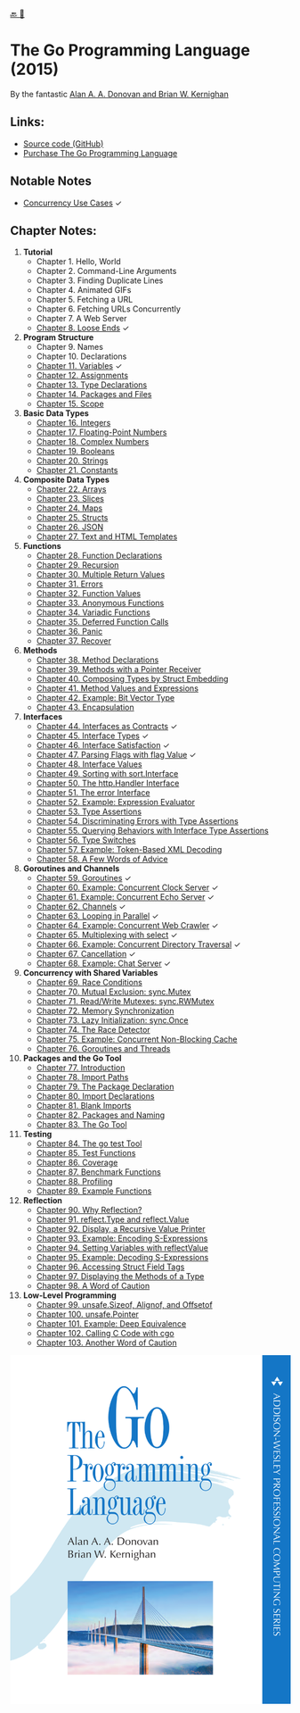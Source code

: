 [🔙 🏡](../README.md)

# The Go Programming Language (2015)

By the fantastic [Alan A. A. Donovan and Brian W. Kernighan](http://www.gopl.io/)

## Links:

- [Source code (GitHub)](https://github.com/adonovan/gopl.io/)
- [Purchase The Go Programming Language](http://www.informit.com/store/go-programming-language-9780134190440)

## Notable Notes

- [Concurrency Use Cases](ch000-concurrency-use-cases.md) ✓

## Chapter Notes:

01. **Tutorial**
    - Chapter 1. Hello, World
    - Chapter 2. Command-Line Arguments
    - Chapter 3. Finding Duplicate Lines
    - Chapter 4. Animated GIFs
    - Chapter 5. Fetching a URL
    - Chapter 6. Fetching URLs Concurrently
    - Chapter 7. A Web Server
    - [Chapter 8. Loose Ends](ch008-loose-ends.md) ✓
02. **Program Structure**
    - Chapter 9. Names
    - Chapter 10. Declarations
    - [Chapter 11. Variables](ch011-variables.md) ✓
    - [Chapter 12. Assignments](ch012-assignments.md)
    - [Chapter 13. Type Declarations](ch013-type-declarations.md)
    - [Chapter 14. Packages and Files](ch014-packages-and-files.md)
    - [Chapter 15. Scope](ch015-scope.md)
03. **Basic Data Types**
    - [Chapter 16. Integers](ch016-integers.md)
    - [Chapter 17. Floating-Point Numbers](ch017-floating-point-numbers.md)
    - [Chapter 18. Complex Numbers](ch018-complex-numbers.md)
    - [Chapter 19. Booleans](ch019-booleans.md)
    - [Chapter 20. Strings](ch020-strings.md)
    - [Chapter 21. Constants](ch021-constants.md)
04. **Composite Data Types**
    - [Chapter 22. Arrays](ch022-arrays.md)
    - [Chapter 23. Slices](ch023-slices.md)
    - [Chapter 24. Maps](ch024-maps.md)
    - [Chapter 25. Structs](ch025-structs.md)
    - [Chapter 26. JSON](ch026-json.md)
    - [Chapter 27. Text and HTML Templates](ch027-text-and-html-templates.md)
05. **Functions**
    - [Chapter 28. Function Declarations](ch028-function-declarations.md)
    - [Chapter 29. Recursion](ch029-recursion.md)
    - [Chapter 30. Multiple Return Values](ch030-multiple-return-values.md)
    - [Chapter 31. Errors](ch031-errors.md)
    - [Chapter 32. Function Values](ch032-function-values.md)
    - [Chapter 33. Anonymous Functions](ch033-anonymous-functions.md)
    - [Chapter 34. Variadic Functions](ch034-variadic-functions.md)
    - [Chapter 35. Deferred Function Calls](ch035-deferred-function-calls.md)
    - [Chapter 36. Panic](ch036-panic.md)
    - [Chapter 37. Recover](ch037-recover.md)
06. **Methods**
    - [Chapter 38. Method Declarations](ch038-method-declarations.md)
    - [Chapter 39. Methods with a Pointer Receiver](ch039-methods-with-a-pointer-receiver.md)
    - [Chapter 40. Composing Types by Struct Embedding](ch040-composing-types-by-struct-embedding.md)
    - [Chapter 41. Method Values and Expressions](ch041-method-values-and-expressions.md)
    - [Chapter 42. Example: Bit Vector Type](ch042-example-bit-vector-type.md)
    - [Chapter 43. Encapsulation](ch043-encapsulation.md)
07. **Interfaces**
    - [Chapter 44. Interfaces as Contracts](ch044-interfaces-as-contracts.md) ✓
    - [Chapter 45. Interface Types](ch045-interface-types.md) ✓
    - [Chapter 46. Interface Satisfaction](ch046-interface-satisfaction.md) ✓
    - [Chapter 47. Parsing Flags with flag Value](ch047-parsing-flags-with-flag-value.md) ✓
    - [Chapter 48. Interface Values](ch048-interface-values.md)
    - [Chapter 49. Sorting with sort.Interface](ch049-sorting-with-sort.interface.md)
    - [Chapter 50. The http.Handler Interface](ch050-the-http.handler-interface.md)
    - [Chapter 51. The error Interface](ch051-the-error-interface.md)
    - [Chapter 52. Example: Expression Evaluator](ch052-example-expression-evaluator.md)
    - [Chapter 53. Type Assertions](ch053-type-assertions.md)
    - [Chapter 54. Discriminating Errors with Type Assertions](ch054-discriminating-errors-with-type-assertions.md)
    - [Chapter 55. Querying Behaviors with Interface Type Assertions](ch055-querying-behaviors-with-interface-type-assertions.md)
    - [Chapter 56. Type Switches](ch056-type-switches.md)
    - [Chapter 57. Example: Token-Based XML Decoding](ch057-example-token-based-xml-decoding.md)
    - [Chapter 58. A Few Words of Advice](ch058-a-few-words-of-advice.md)
08. **Goroutines and Channels**
    - [Chapter 59. Goroutines](ch059-goroutines.md) ✓
    - [Chapter 60. Example: Concurrent Clock Server](ch060-example-concurrent-clock-server.md) ✓
    - [Chapter 61. Example: Concurrent Echo Server](ch061-example-concurrent-echo-server.md) ✓
    - [Chapter 62. Channels](ch062-channels.md) ✓
    - [Chapter 63. Looping in Parallel](ch063-looping-in-parallel.md) ✓
    - [Chapter 64. Example: Concurrent Web Crawler](ch064-example-concurrent-web-crawler.md) ✓
    - [Chapter 65. Multiplexing with select](ch065-multiplexing-with-select.md) ✓
    - [Chapter 66. Example: Concurrent Directory Traversal](ch066-example-concurrent-directory-traversal.md) ✓
    - [Chapter 67. Cancellation](ch067-cancellation.md) ✓
    - [Chapter 68. Example: Chat Server](ch068-example-chat-server.md) ✓
09. **Concurrency with Shared Variables**
    - [Chapter 69. Race Conditions](ch069-race-conditions.md)
    - [Chapter 70. Mutual Exclusion: sync.Mutex](ch070-mutual-exclusion-sync.mutex.md)
    - [Chapter 71. Read/Write Mutexes: sync.RWMutex](ch071-read-write-mutexes-sync.rwmutex.md)
    - [Chapter 72. Memory Synchronization](ch072-memory-synchronization.md)
    - [Chapter 73. Lazy Initialization: sync.Once](ch073-lazy-initialization-sync.once.md)
    - [Chapter 74. The Race Detector](ch074-the-race-detector.md)
    - [Chapter 75. Example: Concurrent Non-Blocking Cache](ch075-example-concurrent-non-blocking-cache.md)
    - [Chapter 76. Goroutines and Threads](ch076-goroutines-and-threads.md)
9. **Packages and the Go Tool**
    - [Chapter 77. Introduction](ch077-introduction.md)
    - [Chapter 78. Import Paths](ch078-import-paths.md)
    - [Chapter 79. The Package Declaration](ch079-the-package-declaration.md)
    - [Chapter 80. Import Declarations](ch080-import-declarations.md)
    - [Chapter 81. Blank Imports](ch081-blank-imports.md)
    - [Chapter 82. Packages and Naming](ch082-packages-and-naming.md)
    - [Chapter 83. The Go Tool](ch083-the-go-tool.md)
10. **Testing**
    - [Chapter 84. The go test Tool](ch084-the-go-test-tool.md)
    - [Chapter 85. Test Functions](ch085-test-functions.md)
    - [Chapter 86. Coverage](ch086-coverage.md)
    - [Chapter 87. Benchmark Functions](ch087-benchmark-functions.md)
    - [Chapter 88. Profiling](ch088-profiling.md)
    - [Chapter 89. Example Functions](ch089-example-functions.md)
11. **Reflection**
    - [Chapter 90. Why Reflection?](ch090-why-reflection.md)
    - [Chapter 91. reflect.Type and reflect.Value](ch091-reflect.type-and-reflect.value.md)
    - [Chapter 92. Display, a Recursive Value Printer](ch092-display-a-recursive-value-printer.md)
    - [Chapter 93. Example: Encoding S-Expressions](ch093-example-encoding-s-expressions.md)
    - [Chapter 94. Setting Variables with reflectValue](ch094-setting-variables-with-reflectvalue.md)
    - [Chapter 95. Example: Decoding S-Expressions](ch095-example-decoding-s-expressions.md)
    - [Chapter 96. Accessing Struct Field Tags](ch096-accessing-struct-field-tags.md)
    - [Chapter 97. Displaying the Methods of a Type](ch097-displaying-the-methods-of-a-type.md)
    - [Chapter 98. A Word of Caution](ch098-a-word-of-caution.md)
12. **Low-Level Programming**
    - [Chapter 99. unsafe.Sizeof, Alignof, and Offsetof](ch099-unsafe.sizeof-alignof-and-offsetof.md)
    - [Chapter 100. unsafe.Pointer](ch100-unsafe.pointer.md)
    - [Chapter 101. Example: Deep Equivalence](ch101-example-deep-equivalence.md)
    - [Chapter 102. Calling C Code with cgo](ch102-calling-c-code-with-cgo.md)
    - [Chapter 103. Another Word of Caution](ch103-another-word-of-caution.md)

![book cover](cover.png)

